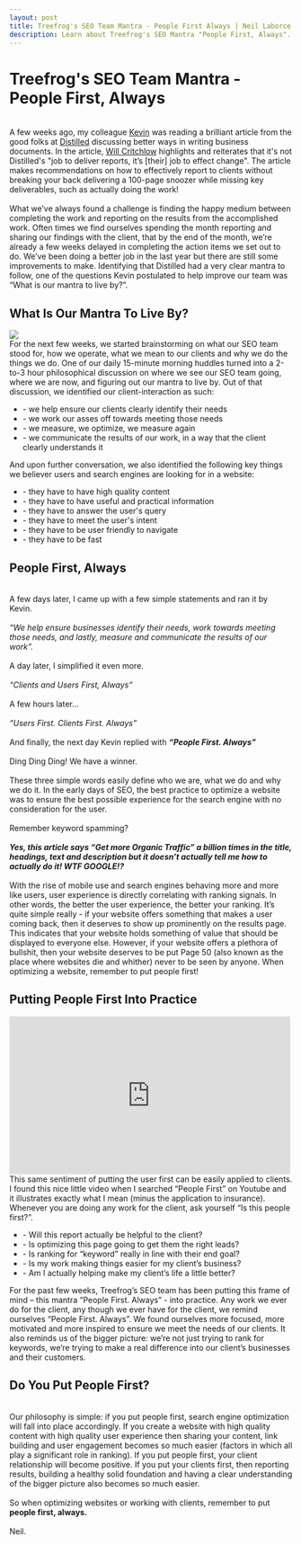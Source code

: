 ```yaml
---
layout: post
title: Treefrog's SEO Team Mantra - People First Always | Neil Laborce
description: Learn about Treefrog's SEO Mantra "People First, Always". It's origin and what it means to the SEO team.
---
```

  <h1>Treefrog's SEO Team Mantra - People First, Always</h1>
  <br>A few weeks ago, my colleague <a href="https://twitter.com/KevinCobus">Kevin</a> was reading a brilliant article from the good folks at <a href="https://www.distilled.net/resources/better-business-documents-guide">Distilled</a> discussing  better ways in writing business documents. In the article, <a href="https://www.distilled.net/about/people/will-critchlow/">Will Critchlow</a> highlights and reiterates that it's not Distilled's "job to deliver reports, it’s [their] job to effect change". The article makes recommendations on how to effectively report to clients without breaking your back delivering a 100-page snoozer while missing key deliverables, such as actually doing the work! 
  <br>
  <br>What we’ve always found a challenge is finding the happy medium between completing the work and reporting on the results from the accomplished work. Often times we find ourselves spending the month reporting and sharing our findings with the client, that by the end of the month, we’re already a few weeks delayed in completing the action items we set out to do. We’ve been doing a better job in the last year but there are still some improvements to make. Identifying that Distilled had a very clear mantra to follow, one of the questions Kevin postulated to help improve our team was “What is our mantra to live by?”.
  <br>
  <h2>What Is Our Mantra To Live By?</h2>
  <img src="http://www.neillaborce.com/images/seo-mantra.png">
  <br>For the next few weeks, we started brainstorming on what our SEO team stood for, how we operate, what we mean to our clients and why we do the things we do. One of our daily 15-minute morning huddles turned into a 2-to-3 hour philosophical discussion on where we see our SEO team going, where we are now, and figuring out our mantra to live by. Out of that discussion, we identified our client-interaction as such:
  <br>
  <ul>
    <li>- we help ensure our clients clearly identify their needs</li>
    <li>- we work our asses off towards meeting those needs</li>
    <li>- we measure, we optimize, we measure again</li>
    <li>- we communicate the results of our work, in a way that the client clearly understands it</li>
  </ul>
  And upon further conversation, we also identified the following key things we believer users and search engines are looking for in a website:
  <br>
  <ul>
    <li>- they have to have high quality content</li>
    <li>- they have to have useful and practical information</li>
    <li>- they have to answer the user's query</li>
    <li>- they have to meet the user's intent</li>
    <li>- they have to be user friendly to navigate</li>
    <li>- they have to be fast</li>
  </ul>
  <h2>People First, Always</h2>
  <br>A few days later, I came up with a few simple statements and ran it by Kevin.
  <br>
  <br><i>“We help ensure businesses identify their needs, work towards meeting those needs, and lastly, measure and communicate the results of our work”.</i>
  <br>
  <br>A day later, I simplified it even more.
  <br>
  <br><i>“Clients and Users First, Always”</i>
  <br>
  <br>A few hours later…
  <br>
  <br><i>“Users First. Clients First. Always”</i>
  <br>
  <br>And finally, the next day Kevin replied with <i><b>“People First. Always”</b></i>
  <br>
  <br>Ding Ding Ding! We have a winner.
  <br>
  <br>These three simple words easily define who we are, what we do and why we do it. In the early days of SEO, the best practice to optimize a website was to ensure the best possible experience for the search engine with no consideration for the user. 
  <br>
  <br>Remember keyword spamming? 
  <br>
  <br><i><b>Yes, this article says “Get more Organic Traffic” a billion times in the title, headings, text and description but it doesn’t actually tell me how to actually do it! WTF GOOGLE!?</b></i>
  <br>
  <br>With the rise of mobile use and search engines behaving more and more like users, user experience is directly correlating with ranking signals. In other words, the better the user experience, the better your ranking. It’s quite simple really - if your website offers something that makes a user coming back, then it deserves to show up prominently on the results page. This indicates that your website holds something of value that should be displayed to everyone else. However, if your website offers a plethora of bullshit, then your website deserves to be put Page 50 (also known as the place where websites die and whither) never to be seen by anyone. When optimizing a website, remember to put people first!
  <br>
  <h2>Putting People First Into Practice</h2>
  <iframe width="500" height="281" src="https://www.youtube.com/embed/C8m-cPVKEbY?rel=0&amp;controls=0" frameborder="0" allowfullscreen></iframe>
  <br>This same sentiment of putting the user first can be easily applied to clients. I found this nice little video when I searched “People First” on Youtube and it illustrates exactly what I mean (minus the application to insurance). Whenever you are doing any work for the client, ask yourself “Is this people first?”.
  <br>
  <ul>
	  <li>- Will this report actually be helpful to the client?</li>
	  <li>- Is optimizing this page going to get them the right leads?</li>
	  <li>- Is ranking for “keyword” really in line with their end goal?</li>
	  <li>- Is my work making things easier for my client’s business?</li>
	  <li>- Am I actually helping make my client’s life a little better?</li> 
  </ul>
  For the past few weeks, Treefrog’s SEO team has been putting this frame of mind – this mantra “People First. Always” - into practice. Any work we ever do for the client, any though we ever have for the client, we remind ourselves “People First. Always”. We found ourselves more focused, more motivated and more inspired to ensure we meet the needs of our clients. It also reminds us of the bigger picture: we’re not just trying to rank for keywords, we’re trying to make a real difference into our client’s businesses and their customers.
  <br>
  <h2>Do You Put People First?</h2>
  <br>Our philosophy is simple: if you put people first, search engine optimization will fall into place accordingly. If you create a website with high quality content with high quality user experience then sharing your content, link building and user engagement becomes so much easier (factors in which all play a significant role in ranking). If you put people first, your client relationship will become positive. If you put your clients first, then reporting results, building a healthy solid foundation and having a clear understanding of the bigger picture also becomes so much easier.
  <br>
  <br>So when optimizing websites or working with clients, remember to put <b>people first, always.</b>
  <br>
  <br>Neil.
  <br>
  <br>
